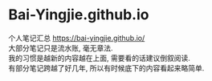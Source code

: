 # Bai-Yingjie.github.io
个人笔记汇总 https://bai-yingjie.github.io/  
大部分笔记只是流水账, 毫无章法.  
我的习惯是越新的内容越在上面, 需要看的话建议倒叙阅读.  
有部分笔记跨越了好几年, 所以有时候底下的内容看起来略简单.  
